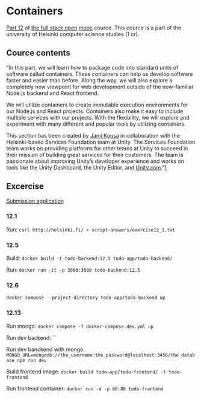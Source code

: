 # Containers
[Part 12](https://fullstackopen.com/en/part12) of [the full stack open](https://fullstackopen.com/en/) [mooc](https://www.mooc.fi/en/) cource. This cource is a part of the university of Helsinki computer science studies (1 cr).

## Cource contents
"In this part, we will learn how to package code into standard units of software called containers. These containers can help us develop software faster and easier than before. Along the way, we will also explore a completely new viewpoint for web development outside of the now-familiar Node.js backend and React frontend.

We will utilize containers to create immutable execution environments for our Node.js and React projects. Containers also make it easy to include multiple services with our projects. With the flexibility, we will explore and experiment with many different and popular tools by utilizing containers.

This section has been created by [Jami Kousa](https://github.com/jakousa) in collaboration with the Helsinki-based Services Foundation team at Unity. The Services Foundation team works on providing platforms for other teams at Unity to succeed in their mission of building great services for their customers. The team is passionate about improving Unity’s developer experience and works on tools like the Unity Dashboard, the Unity Editor, and [Unity.com](https://unity.com/)."[1](https://fullstackopen.com/en/part12)

## Excercise
[Submission application](https://studies.cs.helsinki.fi/stats/courses/fs-containers)

### 12.1
Run: `curl http://helsinki.fi/ > script-answers/exercise12_1.txt`

### 12.5
Build: `docker build -t todo-backend:12.5 todo-app/todo-backend/`

Run: `docker run -it -p 3000:3000 todo-backend:12.5`

### 12.6
`docker compose --project-directory todo-app/todo-backend up`

### 12.13
Run mongo: `docker compose -f docker-compose.dev.yml up`

Run dev backend: ``

Run dev banckend with mongo: `MONGO_URL=mongodb://the_username:the_password@localhost:3456/the_database npm run dev`

Build frontend image: `docker build todo-app/todo-frontend/ -t todo-frontend`

Run frontend container: `docker run -d -p 80:80 todo-frontend`